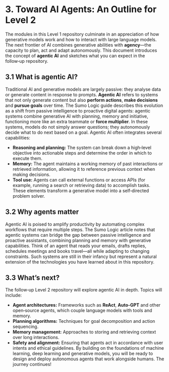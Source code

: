 # 3. Toward AI Agents: An Outline for Level 2
The modules in this Level 1 repository culminate in an appreciation of how generative models work and how to interact with large language models.  The next frontier of AI combines generative abilities with **agency**—the capacity to plan, act and adapt autonomously.  This document introduces the concept of **agentic AI** and sketches what you can expect in the follow‑up repository.
## 3.1 What is agentic AI?
Traditional AI and generative models are largely passive: they analyse data or generate content in response to prompts.  **Agentic AI** refers to systems that not only generate content but also **perform actions**, **make decisions** and **pursue goals** over time.  The Sumo Logic guide describes this evolution as a shift from passive intelligence to proactive digital agents: agentic systems combine generative AI with planning, memory and initiative, functioning more like an extra teammate or **force multiplier**.  In these systems, models do not simply answer questions; they autonomously decide what to do next based on a goal.
Agentic AI often integrates several capabilities:
* **Reasoning and planning:** The system can break down a high‑level objective into actionable steps and determine the order in which to execute them.
* **Memory:** The agent maintains a working memory of past interactions or retrieved information, allowing it to reference previous context when making decisions.
* **Tool use:** Agents can call external functions or access APIs (for example, running a search or retrieving data) to accomplish tasks.
These elements transform a generative model into a self‑directed problem solver.
## 3.2 Why agents matter
Agentic AI is poised to amplify productivity by automating complex workflows that require multiple steps.  The Sumo Logic article notes that agentic systems can bridge the gap between passive intelligence and proactive assistants, combining planning and memory with generative capabilities.  Think of an agent that reads your emails, drafts replies, schedules meetings and books travel—all while adapting to changing constraints.  Such systems are still in their infancy but represent a natural extension of the technologies you have learned about in this repository.
## 3.3 What’s next?
The follow‑up Level 2 repository will explore agentic AI in depth.  Topics will include:
* **Agent architectures:** Frameworks such as **ReAct**, **Auto‑GPT** and other open‑source agents, which couple language models with tools and memory.
* **Planning algorithms:** Techniques for goal decomposition and action sequencing.
* **Memory management:** Approaches to storing and retrieving context over long interactions.
* **Safety and alignment:** Ensuring that agents act in accordance with user intents and ethical guidelines.
By building on the foundations of machine learning, deep learning and generative models, you will be ready to design and deploy autonomous agents that work alongside humans.  The journey continues!
